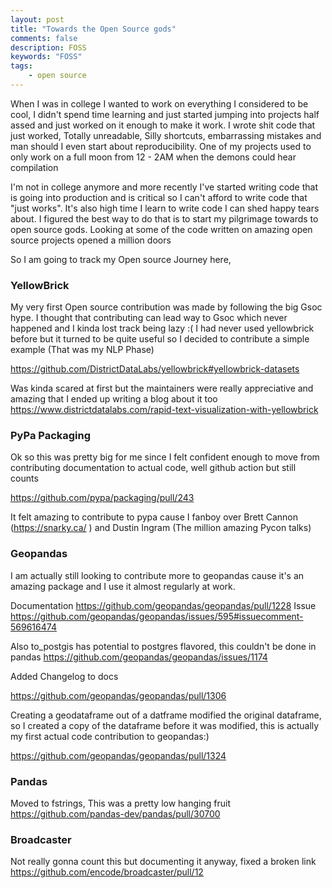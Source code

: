 ```yaml
---
layout: post
title: "Towards the Open Source gods"
comments: false
description: FOSS 
keywords: "FOSS"
tags:
    - open source
---
```



When I was in college I wanted to work on everything I considered to be cool, I didn't spend time learning and just started jumping into projects half assed and just worked on it enough to make it work. I wrote shit code that just worked, Totally unreadable, Silly shortcuts, embarrassing mistakes and man should I even start about reproducibility. One of my projects used to only work on a full moon from 12 - 2AM when the demons could hear compilation   

I'm not in college anymore and more recently I've started writing code that is going into production and is critical so I can't afford to write code that "just works". It's also high time I learn to write code I can shed happy tears about. I figured the best way to do that is to start my pilgrimage towards to open source gods. Looking at some of the code written on amazing open source projects opened a million doors 

So I am going to track my Open source Journey here, 


### YellowBrick

My very first Open source contribution was made by following the big Gsoc hype. I thought that contributing can lead way to Gsoc which never happened and I kinda lost track being lazy :( I had never used yellowbrick before but it turned to be quite useful so I decided to contribute a simple example (That was my NLP Phase)

<https://github.com/DistrictDataLabs/yellowbrick#yellowbrick-datasets>

Was kinda scared at first but the maintainers were really appreciative and amazing that I ended up writing a blog about it too <https://www.districtdatalabs.com/rapid-text-visualization-with-yellowbrick>


### PyPa Packaging

Ok so this was pretty big for me since I felt confident enough to move from contributing documentation to actual code, well github action but still counts  

<https://github.com/pypa/packaging/pull/243>

It felt amazing to contribute to pypa cause I fanboy over Brett Cannon (https://snarky.ca/ ) and Dustin Ingram (The million amazing Pycon talks) 

### Geopandas

I am actually still looking to contribute more to geopandas cause it's an amazing package and I use it almost regularly at work. 

Documentation <https://github.com/geopandas/geopandas/pull/1228>
Issue <https://github.com/geopandas/geopandas/issues/595#issuecomment-569616474>

Also to_postgis has potential to postgres flavored, this couldn't be done in pandas <https://github.com/geopandas/geopandas/issues/1174>

Added Changelog to docs

<https://github.com/geopandas/geopandas/pull/1306>

Creating a geodataframe out of a datframe modified the original dataframe, so I created a copy of the dataframe before it was modified, this is actually my first actual code contribution to geopandas:)

<https://github.com/geopandas/geopandas/pull/1324>

### Pandas 

Moved to fstrings, This was a pretty low hanging fruit
<https://github.com/pandas-dev/pandas/pull/30700>

### Broadcaster

Not really gonna count this but documenting it anyway, fixed a broken link <https://github.com/encode/broadcaster/pull/12>